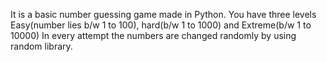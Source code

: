 It is a basic number guessing game made in Python.
You have three levels Easy(number lies b/w 1 to 100), hard(b/w 1 to 1000) and Extreme(b/w 1 to 10000)
In every attempt the numbers are changed randomly by using random library.
